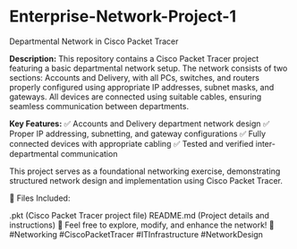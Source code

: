 # Enterprise-Network-Project-1
Departmental Network in Cisco Packet Tracer

**Description:**
This repository contains a Cisco Packet Tracer project featuring a basic departmental network setup. The network consists of two sections: Accounts and Delivery, with all PCs, switches, and routers properly configured using appropriate IP addresses, subnet masks, and gateways. All devices are connected using suitable cables, ensuring seamless communication between departments.

**Key Features:**
✅ Accounts and Delivery department network design
✅ Proper IP addressing, subnetting, and gateway configurations
✅ Fully connected devices with appropriate cabling
✅ Tested and verified inter-departmental communication

This project serves as a foundational networking exercise, demonstrating structured network design and implementation using Cisco Packet Tracer.

📂 Files Included:

.pkt (Cisco Packet Tracer project file)
README.md (Project details and instructions)
🚀 Feel free to explore, modify, and enhance the network!
🔗 #Networking #CiscoPacketTracer #ITInfrastructure #NetworkDesign
